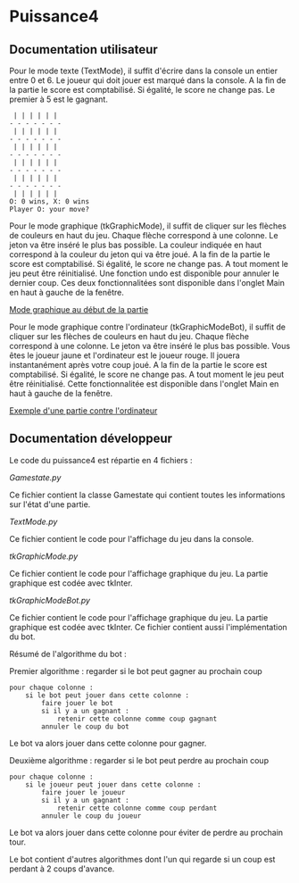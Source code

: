 # Puissance4

## Documentation utilisateur

Pour le mode texte (TextMode), il suffit d'écrire dans la console un entier entre 0 et 6. Le joueur qui doit jouer est marqué dans la console. A la fin de la partie le score est comptabilisé. Si égalité, le score ne change pas. Le premier à 5 est le gagnant.

```
 | | | | | | 
- - - - - - -
 | | | | | | 
- - - - - - -
 | | | | | | 
- - - - - - -
 | | | | | | 
- - - - - - -
 | | | | | | 
- - - - - - -
 | | | | | | 
O: 0 wins, X: 0 wins
Player O: your move? 
```

Pour le mode graphique (tkGraphicMode), il suffit de cliquer sur les flèches de couleurs en haut du jeu. Chaque flèche correspond à une colonne. Le jeton va être inséré le plus bas possible. La couleur indiquée en haut correspond à la couleur du jeton qui va être joué. A la fin de la partie le score est comptabilisé. Si égalité, le score ne change pas. A tout moment le jeu peut être réinitialisé. Une fonction undo est disponible pour annuler le dernier coup. Ces deux fonctionnalitées sont disponible dans l'onglet Main en haut à gauche de la fenêtre.

[Mode graphique au début de la partie](https://ibb.co/7Gqjd0S)

Pour le mode graphique contre l'ordinateur (tkGraphicModeBot), il suffit de cliquer sur les flèches de couleurs en haut du jeu. Chaque flèche correspond à une colonne. Le jeton va être inséré le plus bas possible. Vous êtes le joueur jaune et l'ordinateur est le joueur rouge. Il jouera instantanément après votre coup joué. A la fin de la partie le score est comptabilisé. Si égalité, le score ne change pas. A tout moment le jeu peut être réinitialisé. Cette fonctionnalitée est disponible dans l'onglet Main en haut à gauche de la fenêtre.

[Exemple d'une partie contre l'ordinateur](https://ibb.co/d4Lb1J0)

## Documentation développeur

Le code du puissance4 est répartie en 4 fichiers :

*Gamestate.py*

Ce fichier contient la classe Gamestate qui contient toutes les informations sur l'état d'une partie.

*TextMode.py*

Ce fichier contient le code pour l'affichage du jeu dans la console.

*tkGraphicMode.py*

Ce fichier contient le code pour l'affichage graphique du jeu. La partie graphique est codée avec tkInter.

*tkGraphicModeBot.py*

Ce fichier contient le code pour l'affichage graphique du jeu. La partie graphique est codée avec tkInter. Ce fichier contient aussi l'implémentation du bot.

Résumé de l'algorithme du bot :

Premier algorithme : regarder si le bot peut gagner au prochain coup
```
pour chaque colonne :
    si le bot peut jouer dans cette colonne :
        faire jouer le bot
        si il y a un gagnant :
            retenir cette colonne comme coup gagnant
        annuler le coup du bot
```
Le bot va alors jouer dans cette colonne pour gagner.

Deuxième algorithme : regarder si le bot peut perdre au prochain coup
```
pour chaque colonne :
    si le joueur peut jouer dans cette colonne :
        faire jouer le joueur
        si il y a un gagnant :
            retenir cette colonne comme coup perdant
        annuler le coup du joueur
```
Le bot va alors jouer dans cette colonne pour éviter de perdre au prochain tour.

Le bot contient d'autres algorithmes dont l'un qui regarde si un coup est perdant à 2 coups d'avance.